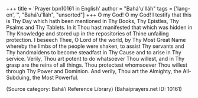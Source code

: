 +++
title = 'Prayer bpn10161 in English'
author = "Bahá'u'lláh"
tags = ['lang-en', '', "Bahá'u'lláh", "unsorted"]
+++
O my God!  O my God!  I testify that this is Thy Day which hath been mentioned in Thy Books, Thy Epistles, Thy Psalms and Thy Tablets.  In it Thou hast manifested that which was hidden in Thy Knowledge and stored up in the repositories of Thine unfailing protection.  I beseech Thee, O Lord of the world, by Thy Most Great Name whereby the limbs of the people were shaken, to assist Thy servants and Thy handmaidens to become steadfast in Thy Cause and to arise in Thy service. 
Verily, Thou art potent to do whatsoever Thou willest, and in Thy grasp are the reins of all things.  Thou protectest whomsoever Thou willest through Thy Power and Dominion.  And verily, Thou art the Almighty, the All-Subduing, the Most Powerful.

(Source category: Bahá’í Reference Library)
(Bahaiprayers.net ID: 10161)
